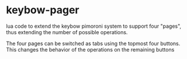 # keybow-pager

lua code to extend the keybow pimoroni system to support four "pages", thus extending the number
of possible operations.

The four pages can be switched as tabs using the topmost four buttons. This changes the behavior of
the operations on the remaining buttons

